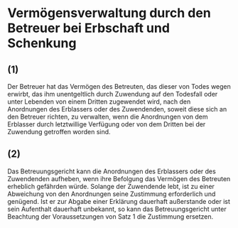 # Vermögensverwaltung durch den Betreuer bei Erbschaft und Schenkung



## (1)

 Der Betreuer hat das Vermögen des Betreuten, das dieser von Todes wegen erwirbt, das ihm unentgeltlich durch Zuwendung auf den Todesfall oder unter Lebenden von einem Dritten zugewendet wird, nach den Anordnungen des Erblassers oder des Zuwendenden, soweit diese sich an den Betreuer richten, zu verwalten, wenn die Anordnungen von dem Erblasser durch letztwillige Verfügung oder von dem Dritten bei der Zuwendung getroffen worden sind.

## (2)

 Das Betreuungsgericht kann die Anordnungen des Erblassers oder des Zuwendenden aufheben, wenn ihre Befolgung das Vermögen des Betreuten erheblich gefährden würde. Solange der Zuwendende lebt, ist zu einer Abweichung von den Anordnungen seine Zustimmung erforderlich und genügend. Ist er zur Abgabe einer Erklärung dauerhaft außerstande oder ist sein Aufenthalt dauerhaft unbekannt, so kann das Betreuungsgericht unter Beachtung der Voraussetzungen von Satz 1 die Zustimmung ersetzen. 

